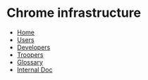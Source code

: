 <!--
Copyright 2015 The Chromium Authors. All rights reserved.
Use of this source code is governed by a BSD-style license that can be
found in the LICENSE file.
-->

<!--
navbar.md has to be in the root of a repo.
For documentation on format, see
https://gerrit.googlesource.com/gitiles/+/master/Documentation/markdown.md#Navigation-bar
 -->

# Chrome infrastructure

* [Home](/doc/index.md)
* [Users](/doc/users/index.md)
* [Developers](/doc/developers.md)
* [Troopers](http://go/trooper)
* [Glossary](http://go/chops-glossary)
* [Internal Doc](http://go/chrome-infra-docs-internal)

[home]: /doc/index.md
[logo]: /doc/images/chrome-infra-logo-32x32.png
